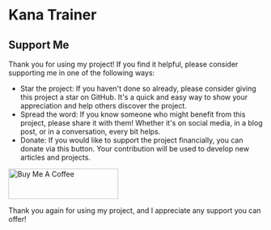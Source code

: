 # Kana Trainer

## Support Me

Thank you for using my project! If you find it helpful, please consider supporting me in one of the following ways:

- Star the project: If you haven't done so already, please consider giving this project a star on GitHub. It's a quick and easy way to show your appreciation and help others discover the project.
- Spread the word: If you know someone who might benefit from this project, please share it with them! Whether it's on social media, in a blog post, or in a conversation, every bit helps.
- Donate: If you would like to support the project financially, you can donate via this button. Your contribution will be used to develop new articles and projects.

<a href="https://www.buymeacoffee.com/dastasoft" target="_blank"><img src="https://cdn.buymeacoffee.com/buttons/v2/default-yellow.png" alt="Buy Me A Coffee" style="height: 60px !important;width: 217px !important;" ></a>

Thank you again for using my project, and I appreciate any support you can offer!